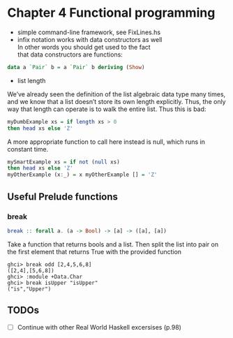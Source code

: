 # Chapter 4 Functional programming

- simple command-line framework, see FixLines.hs  
- infix notation works with data constructors as well  
In other words you should get used to the fact  
that data constructors are functions:    
```haskell
data a `Pair` b = a `Pair` b deriving (Show)
```

- list length

We’ve already seen the definition of the list algebraic data type many times, and we know that a list doesn’t store its own length explicitly. Thus, the only way that length can operate is to walk the entire list.
Thus this is bad:
```haskell
myDumbExample xs = if length xs > 0
then head xs else 'Z'
```
A more appropriate function to call here instead is null, which runs in constant time.
```haskell
mySmartExample xs = if not (null xs)
then head xs else 'Z'
myOtherExample (x:_) = x myOtherExample [] = 'Z'
```

## Useful Prelude functions

### break 
```haskell
break :: forall a. (a -> Bool) -> [a] -> ([a], [a])
```

Take a function that returns bools and a list. Then split the list into pair on the first element that returns True with the provided function 
```
ghci> break odd [2,4,5,6,8] 
([2,4],[5,6,8])
ghci> :module +Data.Char 
ghci> break isUpper "isUpper" 
("is","Upper")
```


## TODOs
- [ ] Continue with other Real World Haskell excersises (p.98)